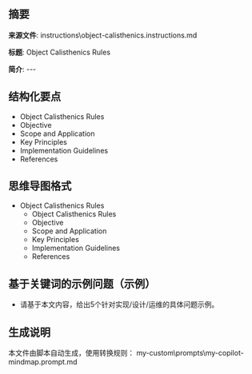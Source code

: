 ## 摘要

**来源文件**: instructions\object-calisthenics.instructions.md

**标题**: Object Calisthenics Rules

**简介**: ---

## 结构化要点

- Object Calisthenics Rules
- Objective
- Scope and Application
- Key Principles
- Implementation Guidelines
- References

## 思维导图格式

- Object Calisthenics Rules
  - Object Calisthenics Rules
  - Objective
  - Scope and Application
  - Key Principles
  - Implementation Guidelines
  - References

## 基于关键词的示例问题（示例）

- 请基于本文内容，给出5个针对实现/设计/运维的具体问题示例。

## 生成说明

本文件由脚本自动生成，使用转换规则： my-custom\prompts\my-copilot-mindmap.prompt.md
